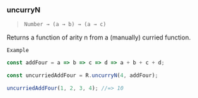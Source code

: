 ### uncurryN

> ```Number → (a → b) → (a → c)```

Returns a function of arity n from a (manually) curried function.

`Example`

```js
const addFour = a => b => c => d => a + b + c + d;

const uncurriedAddFour = R.uncurryN(4, addFour);

uncurriedAddFour(1, 2, 3, 4); //=> 10
```